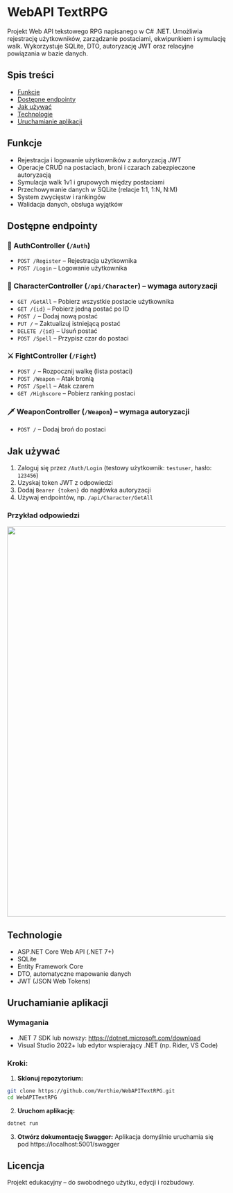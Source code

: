 # WebAPI TextRPG
Projekt Web API tekstowego RPG napisanego w C# .NET. Umożliwia rejestrację użytkowników, zarządzanie postaciami, ekwipunkiem i symulację walk. Wykorzystuje SQLite, DTO, autoryzację JWT oraz relacyjne powiązania w bazie danych.

## Spis treści

- [Funkcje](#funkcje)
- [Dostępne endpointy](#dostępne-endpointy)
- [Jak używać](#jak-używać)
- [Technologie](#technologie)
- [Uruchamianie aplikacji](#uruchamianie-aplikacji)

## Funkcje
- Rejestracja i logowanie użytkowników z autoryzacją JWT
- Operacje CRUD na postaciach, broni i czarach zabezpieczone autoryzacją
- Symulacja walk 1v1 i grupowych między postaciami
- Przechowywanie danych w SQLite (relacje 1:1, 1:N, N:M)
- System zwycięstw i rankingów
- Walidacja danych, obsługa wyjątków

## Dostępne endpointy

### 🔐 AuthController (`/Auth`)
- `POST /Register` – Rejestracja użytkownika
- `POST /Login` – Logowanie użytkownika

### 🧍 CharacterController (`/api/Character`) – wymaga autoryzacji
- `GET /GetAll` – Pobierz wszystkie postacie użytkownika
- `GET /{id}` – Pobierz jedną postać po ID
- `POST /` – Dodaj nową postać
- `PUT /` – Zaktualizuj istniejącą postać
- `DELETE /{id}` – Usuń postać
- `POST /Spell` – Przypisz czar do postaci

### ⚔️ FightController (`/Fight`)
- `POST /` – Rozpocznij walkę (lista postaci)
- `POST /Weapon` – Atak bronią
- `POST /Spell` – Atak czarem
- `GET /Highscore` – Pobierz ranking postaci

### 🗡️ WeaponController (`/Weapon`) – wymaga autoryzacji
- `POST /` – Dodaj broń do postaci

## Jak używać
1. Zaloguj się przez `/Auth/Login` (testowy użytkownik: `testuser`, hasło: `123456`)
2. Uzyskaj token JWT z odpowiedzi
3. Dodaj `Bearer {token}` do nagłówka autoryzacji
4. Używaj endpointów, np. `/api/Character/GetAll`

### Przykład odpowiedzi
<img width=900px src="/Images/Wyświetlanie postaci Swagger.png">

## Technologie
- ASP.NET Core Web API (.NET 7+)
- SQLite
- Entity Framework Core
- DTO, automatyczne mapowanie danych
- JWT (JSON Web Tokens)

## Uruchamianie aplikacji

### Wymagania
- .NET 7 SDK lub nowszy: https://dotnet.microsoft.com/download
- Visual Studio 2022+ lub edytor wspierający .NET (np. Rider, VS Code)

### Kroki:

1. **Sklonuj repozytorium:**
```bash
git clone https://github.com/Verthie/WebAPITextRPG.git
cd WebAPITextRPG
```

2. **Uruchom aplikację:**
```bash
dotnet run
```

3. **Otwórz dokumentację Swagger:**
Aplikacja domyślnie uruchamia się pod https://localhost:5001/swagger

## Licencja

Projekt edukacyjny – do swobodnego użytku, edycji i rozbudowy.
